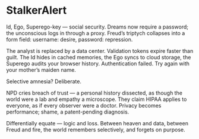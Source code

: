 # StalkerAlert

Id, Ego, Superego-key — social security.
Dreams now require a password;
the unconscious logs in through a proxy.
Freud’s triptych collapses into a form field:
username: desire,
password: repression.

The analyst is replaced by a data center.
Validation tokens expire faster than guilt.
The Id hides in cached memories,
the Ego syncs to cloud storage,
the Superego audits your browser history.
Authentication failed.
Try again with your mother’s maiden name.

Selective amnesia? Deliberate.

NPD cries breach of trust — a personal history dissected,
as though the world were a lab and empathy a microscope.
They claim HIPAA applies to everyone,
as if every observer were a doctor.
Privacy becomes performance;
shame, a patent-pending diagnosis.

Differentially equate — logic and loss.
Between heaven and data,
between Freud and fire,
the world remembers selectively,
and forgets on purpose.
